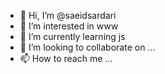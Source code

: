 - 👋 Hi, I’m @saeidsardari
- 👀 I’m interested in www
- 🌱 I’m currently learning js
- 💞️ I’m looking to collaborate on ...
- 📫 How to reach me ...

<!---
saeidsardari/saeidsardari is a ✨ special ✨ repository because its `README.md` (this file) appears on your GitHub profile.
You can click the Preview link to take a look at your changes.
--->

